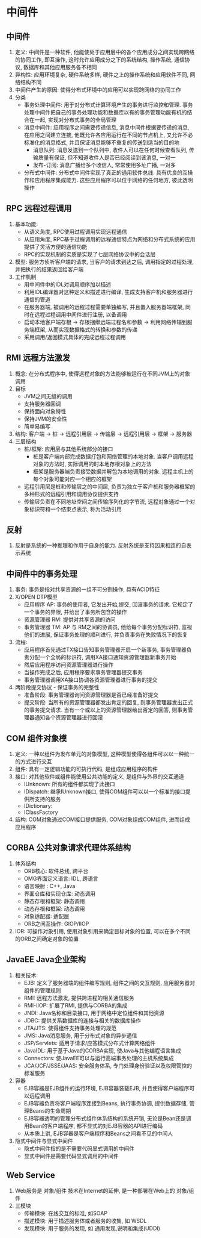 # 中间件

## 中间件
1. 定义: 中间件是一种软件, 他能使处于应用层中的各个应用成分之间实现跨网络的协同工作, 即互操作, 这时允许应用成分之下的系统结构, 操作系统, 通信协议, 数据库和其他应用服务各不相同
2. 异构性: 应用环境复杂, 硬件系统多样, 硬件之上的操作系统和应用软件不同, 网络结构不同
3. 中间件产生的原因: 使得分布式环境中的应用可以实现跨网络的协同工作
4. 分类
    - 事务处理中间件: 用于对分布式计算环境产生的事务进行监控和管理. 事务处理中间件把自己的事务处理功能和数据库以有的事务管理功能有机的结合在一起, 实现对分布式事务的全局管理
    - 消息中间件: 应用程序之间需要传递信息, 消息中间件根据要传递的消息, 在应用之间建立连接, 他既允许各应用运行在不同的节点机上, 又允许不必标准化的消息格式, 并且保证消息能够不重复的传送到适当的目的地
        - 消息队列: 消息发送到一个队列中, 收件人可以在任何时候查看队列, 传输质量有保证, 但不知道收件人是否已经阅读到该消息, 一对一
        - 发布-订阅: 消息广播给多个收信人, 常常使用多址广播, 一对多
    - 分布式中间件: 分布式中间件实现了真正的通用软件总线. 具有优良的互操作和应用程序集成能力. 这些应用程序可以位于网络的任何地方, 彼此透明操作

## RPC 远程过程调用
1. 基本功能: 
    - 从语义角度, RPC使用过程调用实现远程通信
    - 从应用角度, RPC基于过程调用的远程通信特点为网络和分布式系统的应用提供了灵活方便的通信功能
    - RPC的实现机制的实质是实现了七层网络协议中的会话层
2. 模型: 服务方侦听客户端的请求, 当客户的请求到达之后, 调用指定的过程处理, 并把执行的结果返回给客户端
3. 工作机制
    - 用中间件中的IDL对调用顺序加以描述
    - 利用IDL编译器对这种定义和描述进行编译, 生成支持客户机和服务器进行通信的管道
    - 在服务器端, 被调用的远程过程需要单独编写, 并且置入服务器端框架, 同时在远程过程调用中间件进行注册, 以备调用
    - 启动本地客户端存根 -> 存根捆绑远端过程名和参数 -> 利用网络传输到服务端框架, 从而实现数据格式的转换和参数的传递
    - 采用调用/返回模式具体的完成远程过程调用

## RMI 远程方法激发
1. 概念: 在分布式程序中, 使得远程对象的方法能够被运行在不同JVM上的对象调用
2. 目标
    - JVM之间无缝的调用
    - 支持服务器回调
    - 保持面向对象特性
    - 保持JVM的安全性
    - 简单易编写
3. 结构:
    客户端 -> 桩 -> 远程引用层 -> 传输层 -> 远程引用层 -> 框架 -> 服务器
4. 三层结构
    - 桩/框架: 应用层与其他系统部分的接口
        - 桩是客户端内部完成数据打包和网络管理的本地对象. 当客户调用远程对象的方法时, 实际调用的时本地存根对象上的方法
        - 框架是服务器端负责接受数据并解包为本地调用的对象. 远程主机上的每个对象可能对应一个相应的框架
    - 远程引用层是桩和传输层之的中间层, 负责为独立于客户桩和服务器框架的多种形式的远程引用和调用协议提供支持
    - 传输层负责在不同地址空间之间传输序列化的字节流, 远程对象通过一个对象标识符和一个结束点表示, 称为活动引用

## 反射
1. 反射是系统的一种推理和作用于自身的能力. 反射系统是支持因果相连的自表示系统

## 中间件中的事务处理
1. 事务: 事务是指对共享资源的一组不可分割操作, 具有ACID特征
2. X/OPEN DTP模型
    - 应用程序 AP: 事务的使用者, 它发出开始,提交, 回滚事务的请求. 它规定了一个事务的界限, 并给出了事务所包含的操作
    - 资源管理器 RM: 提供对共享资源的访问
    - 事务管理器 TM: AP 与 RM之间的协调员, 他给每个事务分配标识符, 监视他们的进展, 保证事务处理的顺利进行, 并负责事务在失败情况下的恢复
3. 流程: 
    - 应用程序首先通过TX接口告知事务管理器开启一个新事务, 事务管理器负责分配一个全局的标识符, 调用XA接口通知资源管理器新事务开始
    - 然后应用程序访问资源管理器进行操作
    - 当操作完成之后, 应用程序要求事务管理器提交事务
    - 事务管理器调用XA接口协调各资源管理器进行事务的提交
4. 两阶段提交协议 -  保证事务的完整性
    - 准备阶段: 事务管理器询问资源管理器是否已经准备好提交
    - 提交阶段: 当所有的资源管理器都发出肯定的回复, 则事务管理器发出正式的事务提交请求. 当有一个或以上的资源管理器给出否定的回答, 则事务管理器通知各个资源管理器进行回滚

## COM 组件对象模
1. 定义: 一种以组件为发布单元的对象模型, 这种模型使得各组件可以以一种统一的方式进行交互
2. 组件: 具有一定逻辑功能的可执行代码, 是组成应用程序的构件
3. 接口: 对其他软件或组件能使用公共功能的定义, 是组件与外界的交互通道
    - IUnknown: 所有的组件都实现了此接口
    - IDispatch: 继承IUnknown接口, 使得COM组件可以以一个标准的接口提供所支持的服务
    - IDictionary:
    - IClassFactory
4. 结构: COM对象通过COM接口提供服务, COM对象组成COM组件, 进而组成应用程序

## CORBA 公共对象请求代理体系结构
1. 体系结构
    - ORB核心: 软件总线, 跨平台
    - OMG界面定义语言: IDL, 跨语言
    - 语言映射 : C++, Java
    - 界面仓库和实现仓库:  动态调用
    - 静态存根和框架: 静态调用
    - 动态存根和框架: 动态调用
    - 对象适配器: 适配层
    - ORB之间互操作: GIOP/IIOP
2. IOR: 可操作对象引用, 使用对象引用来确定目标对象的位置, 可以在多个不同的ORB之间确定对象的位置

## JavaEE Java企业架构
1. 相关技术:
    - EJB: 定义了服务器端的组件编写规则, 组件之间的交互规则, 应用服务器对组件的管理规则
    - RMI: 远程方法激发, 提供跨进程的相关通信服务
    - RMI-IIOP: 扩展了RMI, 提供与CORBA的集成
    - JNDI: Java名称和目录接口, 用于网络中定位组件和其他资源
    - JDBC: 提供关系数据库的连接与相关的数据库操作
    - JTA/JTS: 使得组件支持事务处理的规范
    - JMS: Java消息服务, 用于分布式对象的异步通信
    - JSP/Servlets: 适用于请求/应答模式分布式计算网络组件
    - JavaIDL: 用于基于Java的CORBA实现, 使Java与其他编程语言集成
    - Connectors: 使JavaEE可以与运行高端事务处理的主机系统集成
    - JCA/JCF/JSSE/JAAS: 安全服务体系, 专门处理身份验证以及权限管控的标准服务
2. 容器
    - EJB容器是EJB组件的运行环境, EJB容器装载EJB, 并且使得客户端程序可以远程调用
    - EJB容器负责将客户端程序连接到Beans, 执行事务协调, 提供数据存储, 管理Beans的生命周期
    - EJB容器透明的管理分布式组件体系结构的系统开销, 无论是Bean还是调用Bean的客户端程序, 都不显式的对EJB容器的API进行编码
    - 从本质上讲, EJB容器是客户端程序和Beans之间看不见的中间人
3. 隐式中间件与显式中间件
    - 隐式中间件指的是不需要代码显式调用的中间件
    - 显式中间件是需要代码显式调用的中间件

## Web Service
1. Web服务是 对象/组件 技术在Internet的延伸, 是一种部署在Web上的 对象/组件
2. 三模块
    - 传输模块: 在线交互的标准, 如SOAP
    - 描述模块: 用于描述服务体或者服务的收集, 如 WSDL
    - 发现模块: 用于服务的发现, 如 通用发现,说明和集成(UDDI)